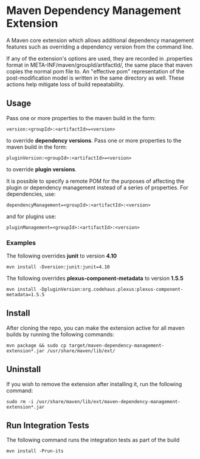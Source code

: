 # Maven Dependency Management Extension

A Maven core extension which allows additional dependency management features such as overriding a dependency version from the command line.

If any of the extension's options are used, they are recorded in .properties format in META-INF/maven/groupId/artifactId/, the same place that maven copies the normal pom file to. An "effective pom" representation of the post-modification model is written in the same directory as well. These actions help mitigate loss of build repeatability.

## Usage
Pass one or more properties to the maven build in the form:

    version:<groupId>:<artifactId>=<version>

to override **dependency versions**. Pass one or more properties to the maven build in the form:

    pluginVersion:<groupId>:<artifactId>=<version>

to override **plugin versions**.

It is possible to specify a remote POM for the purposes of affecting the plugin or dependency management instead of a series of properties. For dependencies, use:

    dependencyManagement=<groupId>:<artifactId>:<version>

and for plugins use:

    pluginManagement=<groupId>:<artifactId>:<version>

### Examples
The following overrides **junit**  to version **4.10**

    mvn install -Dversion:junit:junit=4.10

The following overrides **plexus-component-metadata**  to version **1.5.5**

    mvn install -DpluginVersion:org.codehaus.plexus:plexus-component-metadata=1.5.5

## Install
After cloning the repo, you can make the extension active for all maven builds by running the following commands:

    mvn package && sudo cp target/maven-dependency-management-extension*.jar /usr/share/maven/lib/ext/

## Uninstall
If you wish to remove the extension after installing it, run the following command:

    sudo rm -i /usr/share/maven/lib/ext/maven-dependency-management-extension*.jar

## Run Integration Tests
The following command runs the integration tests as part of the build

    mvn install -Prun-its

